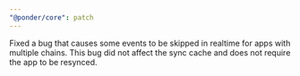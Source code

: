 ```yaml
---
"@ponder/core": patch
---
```


Fixed a bug that causes some events to be skipped in realtime for apps with multiple chains. This bug did not affect the sync cache and does not require the app to be resynced.
